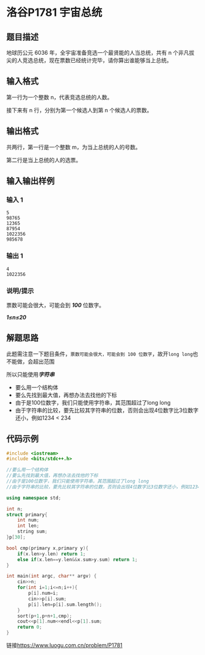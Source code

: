 # 洛谷P1781 宇宙总统
## 题目描述
地球历公元 6036 年，全宇宙准备竞选一个最贤能的人当总统，共有 n 个非凡拔尖的人竞选总统，现在票数已经统计完毕，请你算出谁能够当上总统。

## 输入格式

第一行为一个整数 n，代表竞选总统的人数。

接下来有 n 行，分别为第一个候选人到第 n 个候选人的票数。

## 输出格式
共两行，第一行是一个整数 m，为当上总统的人的号数。

第二行是当上总统的人的选票。

## 输入输出样例
### 输入 1
```
5
98765
12365
87954
1022356
985678
```
### 输出 1 
```
4
1022356
```
### 说明/提示
票数可能会很大，可能会到 ***100*** 位数字。

***1≤n≤20***

## 解题思路
此题需注意一下题目条件，```票数可能会很大，可能会到 100 位数字```，故开```long long```也不能做，会超出范围

所以只能使用***字符串***

+ 要么用一个结构体
+ 要么先找到最大值，再想办法去找他的下标 
+ 由于是100位数字，我们只能使用字符串，其范围超过了long long 
+ 由于字符串的比较，要先比较其字符串的位数，否则会出现4位数字比3位数字还小，例如1234 < 234 

## 代码示例
```c++
#include <iostream>
#include <bits/stdc++.h> 

//要么用一个结构体
//要么先找到最大值，再想办法去找他的下标 
//由于是100位数字，我们只能使用字符串，其范围超过了long long 
//由于字符串的比较，要先比较其字符串的位数，否则会出现4位数字比3位数字还小，例如1234 < 234 

using namespace std;

int n;
struct primary{
	int num;
	int len;
	string sum;
}p[30];

bool cmp(primary x,primary y){
	if(x.len>y.len) return 1;
	else if(x.len==y.len&&x.sum>y.sum) return 1;
}

int main(int argc, char** argv) {
	cin>>n;
	for(int i=1;i<=n;i++){
		p[i].num=i;
    	cin>>p[i].sum;
    	p[i].len=p[i].sum.length();
    }
    sort(p+1,p+n+1,cmp);
    cout<<p[1].num<<endl<<p[1].sum;
	return 0;
}
```

链接<https://www.luogu.com.cn/problem/P1781>
